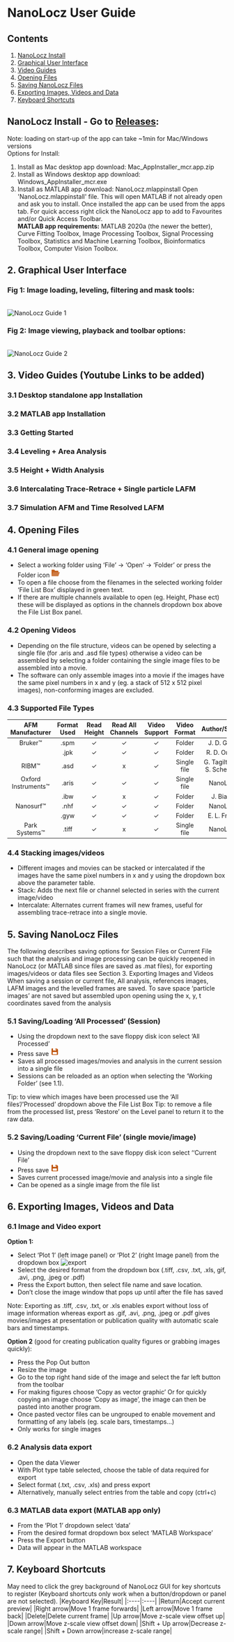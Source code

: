 # NanoLocz User Guide
## Contents
1.	[NanoLocz Install](#nanoLocz-install)
2.	[Graphical User Interface](#graphical-user-interface) 
3.	[Video Guides](#video-guides)
4.	[Opening Files](#opening-files)
5.	[Saving NanoLocz Files](#saving-nanoLocz-files)
6.	[Exporting Images, Videos and Data](#exporting-images,-videos-and-data)
7.	[Keyboard Shortcuts](#keyboard-shortcuts)

## NanoLocz Install - Go to [Releases](https://github.com/George-R-Heath/NanoLocz/releases):
Note: loading on start-up of the app can take ~1min for Mac/Windows versions\
Options for Install:
1. Install as Mac desktop app download: Mac_AppInstaller_mcr.app.zip
2. Install as Windows desktop app download: Windows_AppInstaller_mcr.exe
3. Install as MATLAB app download: NanoLocz.mlappinstall
Open 'NanoLocz.mlappinstall' file. This will open MATLAB if not already open and ask you to install. 
Once installed the app can be used from the apps tab. For quick access right click the NanoLocz app to add to Favourites and/or Quick Access Toolbar.\
**MATLAB app requirements:** MATLAB 2020a (the newer the better), Curve Fitting Toolbox, Image Processing Toolbox, Signal Processing Toolbox, Statistics and Machine Learning Toolbox, Bioinformatics Toolbox, Computer Vision Toolbox.

## 2. Graphical User Interface 
### Fig 1: Image loading, leveling, filtering and mask tools:
\
![NanoLocz Guide 1](https://github.com/George-R-Heath/NanoLocz/assets/90329395/ff6bb4c5-fdfb-44f5-b49b-a7252e2c93f0)


### Fig 2: Image viewing, playback and toolbar options:
\
![NanoLocz Guide 2](https://github.com/George-R-Heath/NanoLocz/assets/90329395/896b5bdf-26e9-4072-8e20-9fe6a0e98178)

## 3. Video Guides (Youtube Links to be added)
### 3.1 Desktop standalone app Installation 
### 3.2 MATLAB app Installation
### 3.3 Getting Started 
### 3.4 Leveling + Area Analysis
### 3.5 Height + Width Analysis
### 3.6 Intercalating Trace-Retrace + Single particle LAFM
### 3.7 Simulation AFM and Time Resolved LAFM

## 4. Opening Files
### 4.1 General image opening
* Select a working folder using ‘File’ -> ‘Open’ -> ‘Folder’ or press the Folder icon <img src=icons/open.png width="20">
* To open a file choose from the filenames in the selected working folder ‘File List Box’ displayed in green text.
* If there are multiple channels available to open (eg. Height, Phase ect) these will be displayed as options in the channels dropdown box above the File List Box panel.

### 4.2 Opening Videos
* Depending on the file structure, videos can be opened by selecting a single file (for .aris and .asd file types) otherwise a video can be assembled by selecting a folder containing the single image files to be assembled into a movie. 
* The software can only assemble images into a movie if the images have the same pixel numbers in x and y (eg. a stack of 512 x 512 pixel images), non-conforming images are excluded.   

### 4.3 Supported File Types

|AFM Manufacturer|Format Used|Read Height|Read All Channels|Video Support|Video Format|Author/Source|
|:---:|:---:|:---:|:---:|:---:|:---:|:---:| 
|Bruker™|.spm|✓|✓|✓|Folder|J. D. Groot|
| |.jpk|✓|✓|✓|Folder|R. D. Ortuso|
|RIBM™|.asd|✓|x|✓|Single file|G. Tagiltsev & S. Scheuring|
|Oxford Instruments™|.aris|✓|✓|✓|Single file| NanoLocz |
| |.ibw|✓|x|✓|Folder|J. Bialek|
|Nanosurf™|.nhf|✓|✓|✓|Folder| NanoLocz |
| |.gyw|✓|✓|✓|Folder|E. L. Fricke|
|Park Systems™|.tiff|✓|x|✓|Single file|NanoLocz|

### 4.4 Stacking images/videos
* Different images and movies can be stacked or intercalated if the images have the same pixel numbers in x and y using the dropdown box above the parameter table.
* Stack: Adds the next file or channel selected in series with the current image/video
* Intercalate: Alternates current frames will new frames, useful for assembling trace-retrace into a single movie. 

## 5. Saving NanoLocz Files
The following describes saving options for Session Files or Current File such that the analysis and image processing can be quickly reopened in NanoLocz (or MATLAB since files are saved as .mat files), for exporting images/videos or data files see Section 3. Exporting Images and Videos
When saving a session or current file, All analysis, references images, LAFM images and the levelled frames are saved. To save space ‘particle images’ are not saved but assembled upon opening using the x, y, t coordinates saved from the analysis

### 5.1 Saving/Loading ‘All Processed’ (Session)
* Using the dropdown next to the save floppy disk icon select ‘All Processed’
* Press save <img src=icons/save.png width="20"> 
* Saves all processed images/movies and analysis in the current session into a single file
* Sessions can be reloaded as an option when selecting the ‘Working Folder’ (see 1.1).

Tip: to view which images have been processed use the ‘All files’/’Processed’ dropdown above the File List Box
Tip: to remove a file from the processed list, press ‘Restore’ on the Level panel to return it to the raw data.

### 5.2 Saving/Loading ‘Current File’ (single movie/image)
* Using the dropdown next to the save floppy disk icon select ‘‘Current File’
* Press save <img src=icons/save.png width="20"> 
* Saves current processed image/movie and analysis into a single file
* Can be opened as a single image from the file list

## 6. Exporting Images, Videos and Data
### 6.1 Image and Video export
**Option 1:**
* Select ‘Plot 1’ (left image panel) or ‘Plot 2’ (right Image panel) from the dropdown box
![export](https://github.com/George-R-Heath/NanoLocz/assets/90329395/b5143548-f448-4614-9816-6bf05a907b9a)
* Select the desired format from the dropdown box (.tiff, .csv, .txt, .xls, gif, .avi, .png, .jpeg or .pdf)
* Press the Export button, then select file name and save location.
* Don’t close the image window that pops up until after the file has saved

Note: Exporting as .tiff, .csv, .txt, or .xls enables export without loss of image information whereas export as .gif, .avi, .png, .jpeg or .pdf gives movies/images at presentation or publication quality with automatic scale bars and timestamps. 

**Option 2** (good for creating publication quality figures or grabbing images quickly):
* Press the Pop Out button
* Resize the image 
* Go to the top right hand side of the image and select the far left button from the toolbar
* For making figures choose ‘Copy as vector graphic’ Or for quickly copying an image choose ‘Copy as image’, the image can then be pasted into another program. 
* Once pasted vector files can be ungrouped to enable movement and formatting of any labels (eg. scale bars, timestamps…) 
* Only works for single images

### 6.2 Analysis data export
* Open the data Viewer 
* With Plot type table selected, choose the table of data required for export 
* Select format (.txt, .csv, .xls) and press export
* Alternatively, manually select entries from the table and copy (ctrl+c)

### 6.3 MATLAB data export (MATLAB app only)
* From the ‘Plot 1’ dropdown select ‘data’ 
* From the desired format dropdown box select ‘MATLAB Workspace’
* Press the Export button
* Data will appear in the MATLAB workspace


## 7. Keyboard Shortcuts 
May need to click the grey background of NanoLocz GUI for key shortcuts to register 
(Keyboard shortcuts only work when a button/dropdown or panel are not selected).
|Keyboard Key|Result|
|:----|:----|
|Return|Accept current preview|
|Right arrow|Move 1 frame forwards|
|Left arrow|Move 1 frame back|
|Delete|Delete current frame|
|Up arrow|Move z-scale view offset up|
|Down arrow|Move z-scale view offset down|
|Shift + Up arrow|Decrease z-scale range|
|Shift + Down arrow|increase z-scale range|
